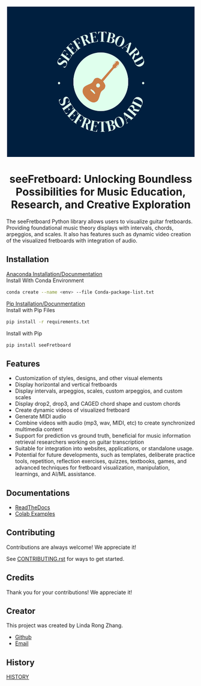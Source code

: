 <p align="center">
  <img width="500" height="400" src="Images/logo.png">
</p>

<div align="center">
<h1>seeFretboard: Unlocking Boundless Possibilities for Music Education, Research, and Creative Exploration</h1>
</div>

The seeFretboard Python library allows users to visualize guitar fretboards. Providing foundational music theory displays with intervals, chords, arpeggios, and scales. It also has features such as dynamic video creation of the visualized fretboards with integration of audio.


## Installation
[Anaconda Installation/Docunmentation](https://docs.anaconda.com/free/anaconda/install/index.html)
<br>
Install With Conda Environment
```bash
conda create --name <env> --file Conda-package-list.txt
```
[Pip Installation/Docunmentation](https://pip.pypa.io/en/stable/)
<br>
Install with Pip Files
```bash
pip install -r requirements.txt
```

Install with Pip

```bash
pip install seeFretboard
```
## Features

- Customization of styles, designs, and other visual elements
- Display horizontal and vertical fretboards
- Display intervals, arpeggios, scales, custom arpeggios, and custom scales
- Display drop2, drop3, and CAGED chord shape and custom chords
- Create dynamic videos of visualized fretboard
- Generate MIDI audio
- Combine videos with audio (mp3, wav, MIDI, etc) to create synchronized multimedia content
- Support for prediction vs ground truth, beneficial for music information retrieval researchers working on guitar transcription
- Suitable for integration into websites, applications, or standalone usage.
- Potential for future developments, such as templates, deliberate practice tools, repetition, reflection exercises, quizzes, textbooks, games, and advanced techniques for fretboard visualization, manipulation, learnings, and AI/ML assistance.


## Documentations

- [ReadTheDocs](https://linktodocumentation)
- [Colab Examples](https://colab.research.google.com/drive/1ph2_gWhY4UMN_gLa4Ab9w2uEYFbGuFOA?usp=sharing)

## Contributing

Contributions are always welcome! We appreciate it! 

See [CONTRIBUTING.rst](CONTRIBUTING.rst) for ways to get started.


## Credits
Thank you for your contributions! We appreciate it!

## Creator
This project was created by Linda Rong Zhang.
- [Github](https://github.com/LindaRZhang) 
- [Email](mailto:ronglindaz@gmail.com)

## History
[HISTORY](HISTORY.rst)



